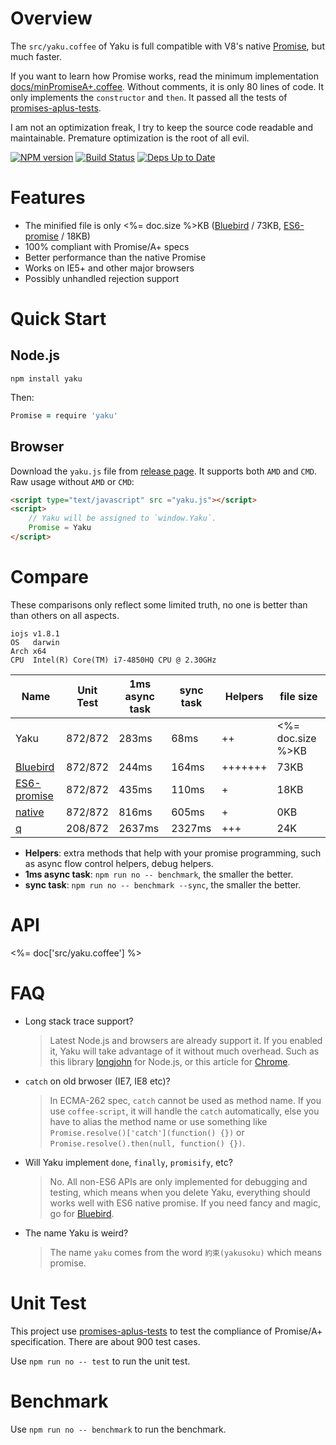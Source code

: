 # Overview

The `src/yaku.coffee` of Yaku is full compatible with V8's native [Promise][native], but much faster.

If you want to learn how Promise works, read the minimum implementation [docs/minPromiseA+.coffee][]. Without comments, it is only 80 lines of code.
It only implements the `constructor` and `then`. It passed all the tests of [promises-aplus-tests][].

I am not an optimization freak, I try to keep the source code readable and maintainable.
Premature optimization is the root of all evil.

[![NPM version](https://badge.fury.io/js/yaku.svg)](http://badge.fury.io/js/yaku) [![Build Status](https://travis-ci.org/ysmood/yaku.svg)](https://travis-ci.org/ysmood/yaku) [![Deps Up to Date](https://david-dm.org/ysmood/yaku.svg?style=flat)](https://david-dm.org/ysmood/yaku)

# Features

- The minified file is only <%= doc.size %>KB ([Bluebird][] / 73KB, [ES6-promise][] / 18KB)
- 100% compliant with Promise/A+ specs
- Better performance than the native Promise
- Works on IE5+ and other major browsers
- Possibly unhandled rejection support

# Quick Start

## Node.js

```shell
npm install yaku
```

Then:
```coffee
Promise = require 'yaku'
```

## Browser

Download the `yaku.js` file from [release page][]. It supports both `AMD` and `CMD`.
Raw usage without `AMD` or `CMD`:

```html
<script type="text/javascript" src ="yaku.js"></script>
<script>
    // Yaku will be assigned to `window.Yaku`.
    Promise = Yaku
</script>
```

# Compare

These comparisons only reflect some limited truth, no one is better than than others on all aspects.

```
iojs v1.8.1
OS   darwin
Arch x64
CPU  Intel(R) Core(TM) i7-4850HQ CPU @ 2.30GHz
```

| Name            | Unit Test | 1ms async task | sync task | Helpers | file size |
| --------------- | --------- | -------------- | --------- | ------- | --------- |
| Yaku            | 872/872   | 283ms          | 68ms      | ++      | <%= doc.size %>KB |
| [Bluebird][]    | 872/872   | 244ms          | 164ms     | +++++++ | 73KB      |
| [ES6-promise][] | 872/872   | 435ms          | 110ms     | +       | 18KB      |
| [native][]      | 872/872   | 816ms          | 605ms     | +       | 0KB       |
| [q][]           | 208/872   | 2637ms         | 2327ms    | +++     | 24K       |

- **Helpers**: extra methods that help with your promise programming, such as
  async flow control helpers, debug helpers.
- **1ms async task**: `npm run no -- benchmark`, the smaller the better.
- **sync task**: `npm run no -- benchmark --sync`, the smaller the better.

# API

<%= doc['src/yaku.coffee'] %>

# FAQ

- Long stack trace support?

  > Latest Node.js and browsers are already support it. If you enabled it, Yaku will take advantage of it
  > without much overhead. Such as this library [longjohn][] for Node.js, or this article for [Chrome][crhome-lst].

- `catch` on old brwoser (IE7, IE8 etc)?

  > In ECMA-262 spec, `catch` cannot be used as method name. If you use `coffee-script`, it will handle the `catch` automatically, else you have to alias the method name or use something like `Promise.resolve()['catch'](function() {})` or `Promise.resolve().then(null, function() {})`.

- Will Yaku implement `done`, `finally`, `promisify`, etc?

  > No. All non-ES6 APIs are only implemented for debugging and testing, which means when you delete Yaku, everything
  > should works well with ES6 native promise. If you need fancy and magic, go for [Bluebird][].

- The name Yaku is weird?

  > The name `yaku` comes from the word `約束(yakusoku)` which means promise.

# Unit Test

This project use [promises-aplus-tests][] to test the compliance of Promise/A+ specification. There are about 900 test cases.

Use `npm run no -- test` to run the unit test.

# Benchmark

Use `npm run no -- benchmark` to run the benchmark.


[Bluebird]: https://github.com/petkaantonov/bluebird
[ES6-promise]: https://github.com/jakearchibald/es6-promise
[native]: http://people.mozilla.org/~jorendorff/es6-draft.html#sec-promise-objects
[q]: https://github.com/kriskowal/q
[release page]: https://github.com/ysmood/yaku/releases
[docs/minPromiseA+.coffee]: docs/minPromiseA+.coffee
[promises-aplus-tests]: https://github.com/promises-aplus/promises-tests
[longjohn]: https://github.com/mattinsler/longjohn
[crhome-lst]: http://www.html5rocks.com/en/tutorials/developertools/async-call-stack